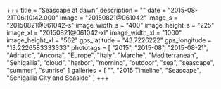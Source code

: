 +++
title = "Seascape at dawn"
description = ""
date = "2015-08-21T06:10:42.000"
image = "20150821@061042"
image_s = "20150821@061042-s"
image_width_s = "400"
image_height_s = "225"
image_xl = "20150821@061042-xl"
image_width_xl = "1000"
image_height_xl = "562"
gps_latitude = "43.7226222"
gps_longitude = "13.2226583333333"
phototags = [ "2015", "2015-08", "2015-08-21", "Adriatic", "Ancona", "Europe", "Italy", "Marche", "Mediterranean", "Senigallia", "cloud", "harbor", "morning", "outdoor", "sea", "seascape", "summer", "sunrise" ]
galleries = [ "", "2015 Timeline", "Seascape", "Senigallia City and Seaside" ]
+++

